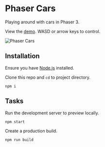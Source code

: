 # Phaser Cars

Playing around with cars in Phaser 3.

View the [demo](https://sebsowter.github.io/phaser-cars/). WASD or arrow keys to control.

![Phaser Cars](https://user-images.githubusercontent.com/7384630/71774465-10e80700-2f67-11ea-8261-f22e4a22c1b2.png)

## Installation

Ensure you have [Node.js](https://nodejs.org) installed.

Clone this repo and `cd` to project directory.

```
npm i
```

## Tasks

Run the development server to preview locally.
```
npm start
```

Create a production build.
```
npm run build
```
